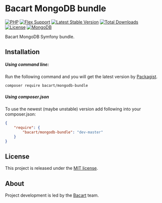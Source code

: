 Bacart MongoDB bundle
=============================

[![PHP](https://img.shields.io/badge/php-%5E7.1-blue.svg)](https://img.shields.io/badge/php-%5E7.1-blue.svg)
[![Flex Support](https://img.shields.io/badge/Flex-supported-brightgreen.svg)]()
[![Latest Stable Version](https://poser.pugx.org/bacart/mongodb-bundle/v/stable.png)](https://packagist.org/packages/bacart/mongodb-bundle)
[![Total Downloads](https://poser.pugx.org/bacart/mongodb-bundle/downloads.svg)](https://packagist.org/packages/bacart/mongodb-bundle)
[![License](https://poser.pugx.org/bacart/mongodb-bundle/license.svg)](https://packagist.org/packages/bacart/mongodb-bundle)
[![MongoDB](https://img.shields.io/badge/MongoDB-%5E3.0-green.svg)](https://img.shields.io/badge/MongoDB-%5E3.0-green.svg)

Bacart MongoDB Symfony bundle.
 
Installation
------------
##### Using command line:
Run the following command and you will get the latest version by [Packagist][1].

```bash
composer require bacart/mongodb-bundle
```

##### Using composer.json
To use the newest (maybe unstable) version add following into your composer.json:

```json
{
    "require": {
        "bacart/mongodb-bundle": "dev-master"
    }
}
```

License
-------
This project is released under the [MIT license](LICENSE).

About
-----
Project development is led by the [Bacart][2] team.

[1]: https://packagist.org/packages/bacart/mongodb-bundle
[2]: https://github.com/bacart
